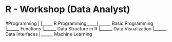 # R - Workshop (Data Analyst)

#Programming
 |
 |_____ R Programming_____|______ Basic Programming 
                          |______ Functions
                          |______ Data Structure in R
                          |______ Data Visualization
                          |______ Data Interfaces
                          |______ Machine Learning
  
   
 
